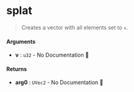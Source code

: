 # splat

>  Creates a vector with all elements set to `v`.

#### Arguments

- **v** : `u32` \- No Documentation 🚧

#### Returns

- **arg0** : `UVec2` \- No Documentation 🚧